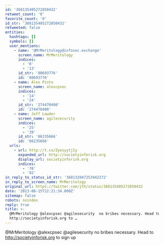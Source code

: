 ```yaml
---
id: '368135405272850432'
retweet_count: '0'
favorite_count: '0'
id_str: '368135405272850432'
retweeted: false
entities:
  hashtags: []
  symbols: []
  user_mentions:
    - name: '@MrMeritology@infosec.exchange'
      screen_name: MrMeritology
      indices:
        - '0'
        - '13'
      id_str: '80693776'
      id: '80693776'
    - name: Alex Pinto
      screen_name: alexcpsec
      indices:
        - '14'
        - '24'
      id_str: '274470400'
      id: '274470400'
    - name: Jeff Lowder
      screen_name: agilesecurity
      indices:
        - '25'
        - '39'
      id_str: '86235666'
      id: '86235666'
  urls:
    - url: http://t.co/ZyesyytjIy
      expanded_url: http://societyinforisk.org
      display_url: societyinforisk.org
      indices:
        - '70'
        - '92'
in_reply_to_status_id_str: '368132047253942272'
in_reply_to_screen_name: MrMeritology
original_url: https://twitter.com/jth/status/368135405272850432
date: '2013-08-15T22:21:34.000Z'
sitemap: false
robots: noindex
reply: true
title: >-
  @MrMeritology @alexcpsec @agilesecurity  no bribes necessary. Head to
  http://societyinforisk.org to …
---
```


@MrMeritology @alexcpsec @agilesecurity  no bribes necessary. Head to http://societyinforisk.org to sign up